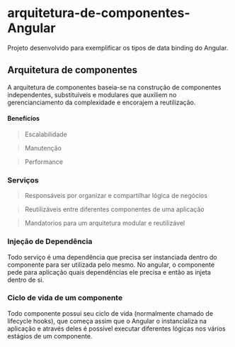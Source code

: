 # arquitetura-de-componentes-Angular

Projeto desenvolvido para exemplificar os tipos de data binding do Angular.

## Arquitetura de componentes
A arquitetura de componentes baseia-se na construção de componentes
independentes, substituíveis e modulares que auxiliem no
gerencianciamento da complexidade e encorajem a reutilização.

#### Benefícios

> Escalabilidade

> Manutenção

> Performance

### Serviços

> Responsáveis por organizar e compartilhar lógica de negócios

> Reutilizáveis entre diferentes componentes de uma aplicação

> Mandatorios para um arquitetura modular e reutilizável

### Injeção de Dependência

Todo serviço é uma dependência que precisa ser instanciada dentro do
componente para ser utilizada pelo mesmo. No angular, o componente
pede para aplicação quais dependências ele precisa e então as injeta
dentro de si.

### Ciclo de vida de um componente

Todo componente possui seu ciclo de vida (normalmente chamado de
lifecycle hooks), que começa assim que o Angular o instancializa na
aplicação e através deles é possível executar diferentes lógicas nos vários
estágios de um componente.
